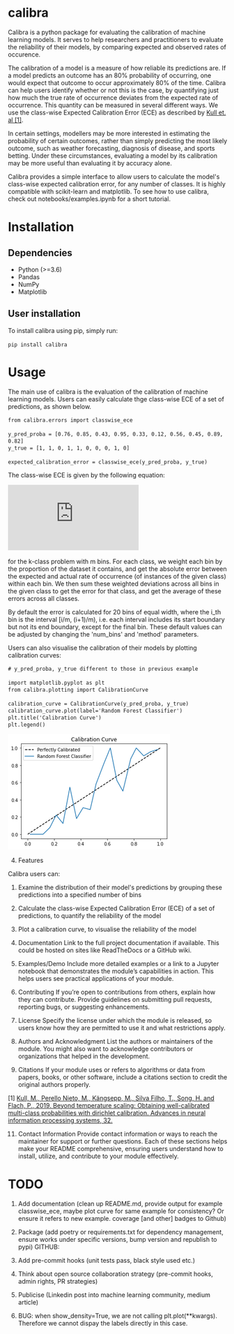 # calibra

Calibra is a python package for evaluating the calibration of machine learning models. It serves to help researchers and practitioners to evaluate the reliability of their models, by comparing expected and observed rates of occurence.

The calibration of a model is a measure of how reliable its predictions are. If a model predicts an outcome has an 80% probability of occurring, one would expect that outcome to occur approximately 80% of the time. Calibra can help users identify whether or not this is the case, by quantifying just how much the true rate of occurrence deviates from the expected rate of occurrence. This quantity can be measured in several different ways. We use the class-wise Expected Calibration Error (ECE) as described by [Kull et. al [1]](https://proceedings.neurips.cc/paper/2019/hash/8ca01ea920679a0fe3728441494041b9-Abstract.html).

In certain settings, modellers may be more interested in estimating the probability of certain outcomes, rather than simply predicting the most likely outcome, such as weather forecasting, diagnosis of disease, and sports betting. Under these circumstances, evaluating a model by its calibration may be more useful than evaluating it by accuracy alone.
    
Calibra provides a simple interface to allow users to calculate the model's class-wise expected calibration error, for any number of classes. It is highly compatible with scikit-learn and matplotlib.
To see how to use calibra, check out notebooks/examples.ipynb for a short tutorial. 


# Installation
## Dependencies
- Python (>=3.6)
- Pandas
- NumPy 
- Matplotlib

## User installation

To install calibra using pip, simply run:

`pip install calibra`

# Usage
The main use of calibra is the evaluation of the calibration of machine learning models. Users can easily calculate thge class-wise ECE of a set of predictions, as shown below.

```
from calibra.errors import classwise_ece

y_pred_proba = [0.76, 0.85, 0.43, 0.95, 0.33, 0.12, 0.56, 0.45, 0.89, 0.82]
y_true = [1, 1, 0, 1, 1, 0, 0, 0, 1, 0]

expected_calibration_error = classwise_ece(y_pred_proba, y_true) 
``` 

The class-wise ECE is given by the following equation: 

![equation](https://latex.codecogs.com/gif.latex?%5Cfrac%7B1%7D%7Bk%7D%5Csum_%7Bi%3D1%7D%5E%7Bk%7D%5Csum_%7Bj%3D1%7D%5E%7Bm%7D%5Cfrac%7B%7CB_%7Bj%2Ci%7D%7C%7D%7Bn%7D%7Cy_i%28B_%7Bj%2Ci%7D%29-%5Cbar%7Bp%7D_%7Bi%7D%28B_%7Bj%2Ci%7D%29%7C) 

for the k-class problem with m bins. For each class, we weight each bin by the proportion of the dataset it contains, and get the absolute error between the expected and actual rate of occurrence (of instances of the given class) within each bin. We then sum these weighted deviations across all bins in the given class to get the error for that class, and get the average of these errors across all classes. 

By default the error is calculated for 20 bins of equal width, where the i_th bin is the interval [i/m, (i+1)/m), i.e. each interval includes its start boundary but not its end boundary, except for the final bin. 
These default values can be adjusted by changing the 'num_bins' and 'method' parameters.

Users can also visualise the calibration of their models by plotting calibration curves:

```
# y_pred_proba, y_true different to those in previous example

import matplotlib.pyplot as plt
from calibra.plotting import CalibrationCurve

calibration_curve = CalibrationCurve(y_pred_proba, y_true)
calibration_curve.plot(label='Random Forest Classifier')
plt.title('Calibration Curve')
plt.legend()
```

![output](random_forest_calibration_curve_example.png)

4. Features

Calibra users can:
1. Examine the distribution of their model's predictions by grouping these predictions into a specified number of bins
2. Calculate the class-wise Expected Calibration Error (ECE) of a set of predictions, to quantify the reliability of the model
3. Plot a calibration curve, to visualise the reliability of the model



5. Documentation
Link to the full project documentation if available. This could be hosted on sites like ReadTheDocs or a GitHub wiki.

6. Examples/Demo
Include more detailed examples or a link to a Jupyter notebook that demonstrates the module’s capabilities in action. This helps users see practical applications of your module.

7. Contributing
If you’re open to contributions from others, explain how they can contribute. Provide guidelines on submitting pull requests, reporting bugs, or suggesting enhancements.

8. License
Specify the license under which the module is released, so users know how they are permitted to use it and what restrictions apply.

9. Authors and Acknowledgment
List the authors or maintainers of the module. You might also want to acknowledge contributors or organizations that helped in the development.

10. Citations
If your module uses or refers to algorithms or data from papers, books, or other software, include a citations section to credit the original authors properly.

[1] [Kull, M., Perello Nieto, M., Kängsepp, M., Silva Filho, T., Song, H. and Flach, P., 2019. Beyond temperature scaling: Obtaining well-calibrated multi-class probabilities with dirichlet calibration. Advances in neural information processing systems, 32.](https://proceedings.neurips.cc/paper/2019/hash/8ca01ea920679a0fe3728441494041b9-Abstract.html)

11. Contact Information
Provide contact information or ways to reach the maintainer for support or further questions.
Each of these sections helps make your README comprehensive, ensuring users understand how to install, utilize, and contribute to your module effectively.







# TODO
1. Add documentation (clean up README.md, provide output for example classwise_ece, maybe plot curve for same example for consistency? Or ensure it refers to new example. coverage [and other] badges to Github)
2. Package (add poetry or requirements.txt for dependency management, ensure works under specific versions, bump version and republish to pypi)
GITHUB:
3. Add pre-commit hooks (unit tests pass, black style used etc.)
4. Think about open source collaboration strategy (pre-commit hooks, admin rights, PR strategies)
5. Publicise (Linkedin post into machine learning community, medium article)

6. BUG: when show_density=True, we are not calling plt.plot(**kwargs). Therefore we cannot dispay the labels directly in this case. 

